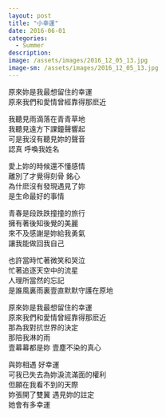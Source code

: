 ```yaml
---
layout: post
title: "小幸運"
date: 2016-06-01
categories:
  - Summer
description: 
image: /assets/images/2016_12_05_13.jpg
image-sm: /assets/images/2016_12_05_13.jpg
---
```

原來妳是我最想留住的幸運  
原來我們和愛情曾經靠得那麽近  
  
我聽見雨滴落在青青草地    
我聽見遠方下課鐘聲響起   
可是我沒有聽見妳的聲音  
認真 呼喚我姓名
  
愛上妳的時候還不懂感情  
離別了才覺得刻骨 銘心  
為什麽沒有發現遇見了妳  
是生命最好的事情  

青春是段跌跌撞撞的旅行  
擁有著後知後覺的美麗  
來不及感謝是妳給我勇氣  
讓我能做回我自己  

也許當時忙著微笑和哭泣  
忙著追逐天空中的流星  
人理所當然的忘記  
是誰風裏雨裏壹直默默守護在原地  


原來妳是我最想留住的幸運  
原來我們和愛情曾經靠得那麽近  
那為我對抗世界的決定  
那陪我淋的雨  
壹幕幕都是妳 壹塵不染的真心  


與妳相遇 好幸運  
可我已失去為妳淚流滿面的權利  
但願在我看不到的天際  
妳張開了雙翼 遇見妳的註定  
她會有多幸運    
